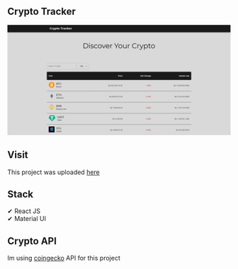 ## Crypto Tracker

<img src="public/cryptotracker.PNG">

## Visit

This project was uploaded [here](https://hr-crypto-tracker.netlify.app)

## Stack

✔ React JS\
✔ Material UI

## Crypto API

Im using [coingecko](https://www.coingecko.com/en/api) API for this project
